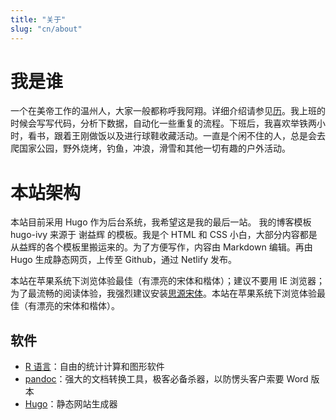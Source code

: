 ```yaml
---
title: "关于"
slug: "cn/about"
---
```


# 我是谁

一个在美帝工作的温州人，大家一般都称呼我阿翔。详细介绍请参见[历](../vitae/)。我上班的时候会写写代码，分析下数据，自动化一些重复的流程。下班后，我喜欢举铁两小时，看书，跟着王刚做饭以及进行球鞋收藏活动。一直是个闲不住的人，总是会去爬国家公园，野外烧烤，钓鱼，冲浪，滑雪和其他一切有趣的户外活动。


# 本站架构

本站目前采用 Hugo 作为后台系统，我希望这是我的最后一站。 我的博客模板 hugo-ivy 来源于 谢益辉 的模板。我是个 HTML 和 CSS 小白，大部分内容都是从益辉的各个模板里搬运来的。为了方便写作，内容由 Markdown 编辑。再由 Hugo 生成静态网页，上传至 Github，通过 Netlify 发布。

本站在苹果系统下浏览体验最佳（有漂亮的宋体和楷体）；建议不要用 IE 浏览器；为了最流畅的阅读体验，我强烈建议安装[思源宋体](/cn/2017/04/source-han-serif/)。本站在苹果系统下浏览体验最佳（有漂亮的宋体和楷体）。


## 软件

- [R 语言](https://www.r-project.org)：自由的统计计算和图形软件
- [pandoc](http://pandoc.org)：强大的文档转换工具，极客必备杀器，以防愣头客户索要 Word 版本
- [Hugo](http://gohugo.io)：静态网站生成器
